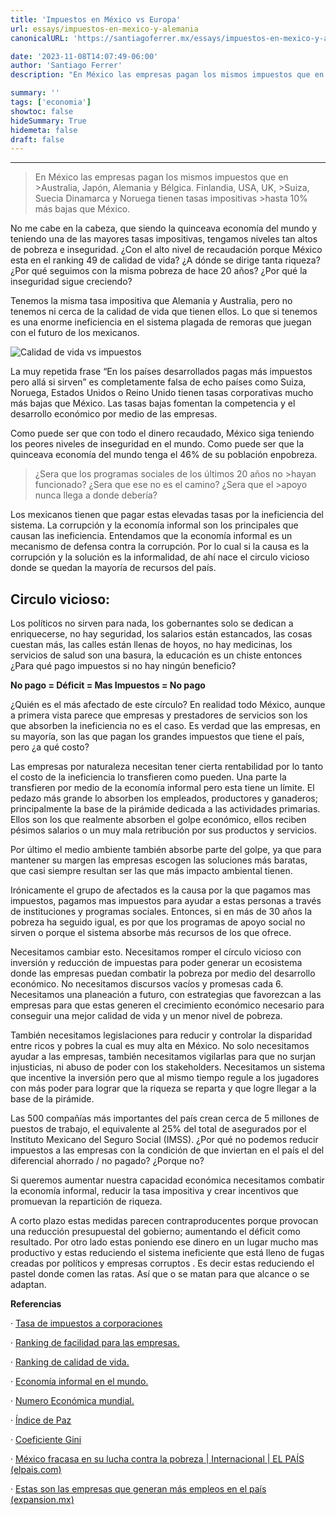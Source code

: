 ```yaml
---
title: 'Impuestos en México vs Europa'
url: essays/impuestos-en-mexico-y-alemania
canonicalURL: 'https://santiagoferrer.mx/essays/impuestos-en-mexico-y-alemania'

date: '2023-11-08T14:07:49-06:00'
author: 'Santiago Ferrer'
description: "En México las empresas pagan los mismos impuestos que en Australia, Japón, Alemania y Bélgica."

summary: ''
tags: ['economia']
showtoc: false
hideSummary: True
hidemeta: false
draft: false
---
```

***

>En México las empresas pagan los mismos impuestos que en >Australia, Japón, Alemania y Bélgica. Finlandia, USA, UK, >Suiza, Suecia Dinamarca y Noruega tienen tasas impositivas >hasta 10% más bajas que México.

No me cabe en la cabeza, que siendo la quinceava economía del mundo y teniendo una de las mayores tasas impositivas, tengamos niveles tan altos de pobreza e inseguridad. ¿Con el alto nivel de recaudación porque México esta en el ranking 49 de calidad de vida? ¿A dónde se dirige tanta riqueza? ¿Por qué seguimos con la misma pobreza de hace 20 años? ¿Por qué la inseguridad sigue creciendo?

Tenemos la misma tasa impositiva que Alemania y Australia, pero no tenemos ni cerca de la calidad de vida que tienen ellos. Lo que si tenemos es una enorme ineficiencia en el sistema plagada de remoras que juegan con el futuro de los mexicanos.

![Calidad de vida vs impuestos](/comparación-tax.png)

La muy repetida frase “En los países desarrollados pagas más impuestos pero allá si sirven” es completamente falsa de echo países como Suiza, Noruega, Estados Unidos o Reino Unido tienen tasas corporativas mucho más bajas que México. Las tasas bajas fomentan la competencia y el desarrollo económico por medio de las empresas.

Como puede ser que con todo el dinero recaudado, México siga teniendo los peores niveles de inseguridad en el mundo. Como puede ser que la quinceava economía del mundo tenga el 46% de su población enpobreza.

>¿Sera que los programas sociales de los últimos 20 años no >hayan funcionado? ¿Sera que ese no es el camino? ¿Sera que el >apoyo nunca llega a donde debería?

Los mexicanos tienen que pagar estas elevadas tasas por la ineficiencia del sistema. La corrupción y la economía informal son los principales que causan las ineficiencia. Entendamos que la economía informal es un mecanismo de defensa contra la corrupción. Por lo cual si la causa es la corrupción y la solución es la informalidad, de ahí nace el circulo vicioso donde se quedan la mayoría de recursos del país.

## Circulo vicioso:
Los políticos no sirven para nada, los gobernantes solo se dedican a enriquecerse, no hay seguridad, los salarios están estancados, las cosas cuestan más, las calles están llenas de hoyos, no hay medicinas, los servicios de salud son una basura, la educación es un chiste entonces ¿Para qué pago impuestos si no hay ningún beneficio?

**No pago = Déficit = Mas Impuestos = No pago**

¿Quién es el más afectado de este círculo? En realidad todo México, aunque a primera vista parece que empresas y prestadores de servicios son los que absorben la ineficiencia no es el caso. Es verdad que las empresas, en su mayoría, son las que pagan los grandes impuestos que tiene el país, pero ¿a qué costo?

Las empresas por naturaleza necesitan tener cierta rentabilidad por lo tanto el costo de la ineficiencia lo transfieren como pueden. Una parte la transfieren por medio de la economía informal pero esta tiene un límite. El pedazo más grande lo absorben los empleados, productores y ganaderos; principalmente la base de la pirámide dedicada a las actividades primarias. Ellos son los que realmente absorben el golpe económico, ellos reciben pésimos salarios o un muy mala retribución por sus productos y servicios.

Por último el medio ambiente también absorbe parte del golpe, ya que para mantener su margen las empresas escogen las soluciones más baratas, que casi siempre resultan ser las que más impacto ambiental tienen.

Irónicamente el grupo de afectados es la causa por la que pagamos mas impuestos, pagamos mas impuestos para ayudar a estas personas a través de instituciones y programas sociales. Entonces, si en más de 30 años la pobreza ha seguido igual, es por que los programas de apoyo social no sirven o porque el sistema absorbe más recursos de los que ofrece.

Necesitamos cambiar esto. Necesitamos romper el círculo vicioso con inversión y reducción de impuestas para poder generar un ecosistema donde las empresas puedan combatir la pobreza por medio del desarrollo económico. No necesitamos discursos vacíos y promesas cada 6. Necesitamos una planeación a futuro, con estrategias que favorezcan a las empresas para que estas generen el crecimiento económico necesario para conseguir una mejor calidad de vida y un menor nivel de pobreza.

También necesitamos legislaciones para reducir y controlar la disparidad entre ricos y pobres la cual es muy alta en México. No solo necesitamos ayudar a las empresas, también necesitamos vigilarlas para que no surjan injusticias, ni abuso de poder con los stakeholders. Necesitamos un sistema que incentive la inversión pero que al mismo tiempo regule a los jugadores con más poder para lograr que la riqueza se reparta y que logre llegar a la base de la pirámide.

Las 500 compañías más importantes del país crean cerca de 5 millones de puestos de trabajo, el equivalente al 25% del total de asegurados por el Instituto Mexicano del Seguro Social (IMSS). ¿Por qué no podemos reducir impuestos a las empresas con la condición de que inviertan en el país el del diferencial ahorrado / no pagado? ¿Porque no?

Si queremos aumentar nuestra capacidad económica necesitamos combatir la economía informal, reducir la tasa impositiva y crear incentivos que promuevan la repartición de riqueza.

A corto plazo estas medidas parecen contraproducentes porque provocan una reducción presupuestal del gobierno; aumentando el déficit como resultado. Por otro lado estas poniendo ese dinero en un lugar mucho mas productivo y estas reduciendo el sistema ineficiente que está lleno de fugas creadas por políticos y empresas corruptos . Es decir estas reduciendo el pastel donde comen las ratas. Así que o se matan para que alcance o se adaptan.


**Referencias**

· [Tasa de impuestos a corporaciones](https://taxfoundation.org/corporate-tax-rates-around-the-world-2020/)

· [Ranking de facilidad para las empresas.](https://espanol.doingbusiness.org/es/rankings)

· [Ranking de calidad de vida.](https://es.numbeo.com/calidad-de-vida/clasificaciones-por-pa%C3%ADs)

· [Economía informal en el mundo.](http://file///C:/Users/sferrer/AppData/Local/Temp/MicrosoftEdgeDownloads/5b5d586b-4781-4d30-be44-8d1f20d3fdfa/wp1817.pdf)

· [Numero Económica mundial.](https://es.wikipedia.org/wiki/Anexo:Pa%C3%ADses_por_PIB_(nominal))

· [Índice de Paz](https://datosmacro.expansion.com/demografia/indice-paz-global)

· [Coeficiente Gini](https://es.wikipedia.org/wiki/Anexo:Pa%C3%ADses_por_igualdad_de_ingreso)

· [México fracasa en su lucha contra la pobreza | Internacional | EL PAÍS (elpais.com)](https://elpais.com/internacional/2017/02/25/mexico/1487981840_513699.html)

· [Estas son las empresas que generan más empleos en el país (expansion.mx)](https://expansion.mx/empresas/2019/09/27/estas-son-las-empresas-que-mas-empleos-en-el-pais)
